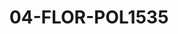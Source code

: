 ---
title: 04-FLOR-POL1535
image: 04-FLOR-POL1535.jpg
brand: elisabetta-polignano
layout: vestito
---